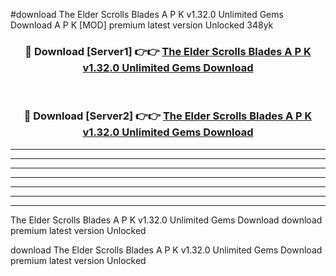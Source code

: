 #download The Elder Scrolls Blades A P K v1.32.0 Unlimited Gems Download A P K [MOD] premium latest version Unlocked 348yk 



<div align="center">
<h3>🔴 Download [Server1] 👉👉 <a href="https://apkdownload-94cd0.web.app/">The Elder Scrolls Blades A P K v1.32.0 Unlimited Gems Download</a></h3><br>

<h3>🔴 Download [Server2] 👉👉 <a href="https://apkdownload-94cd0.web.app/">The Elder Scrolls Blades A P K v1.32.0 Unlimited Gems Download</a></h3>
</div>





----------------------------------------------------------

----------------------------------------------------------

----------------------------------------------------------

----------------------------------------------------------

----------------------------------------------------------

----------------------------------------------------------

----------------------------------------------------------

The Elder Scrolls Blades A P K v1.32.0 Unlimited Gems Download download premium latest version Unlocked

download The Elder Scrolls Blades A P K v1.32.0 Unlimited Gems Download premium latest version Unlocked
